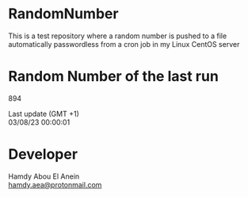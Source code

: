 # RandomNumber    
This is a test repository where a random number is pushed to a file automatically passwordless from a cron job in my Linux CentOS server    
# Random Number of the last run   
894
      
Last update (GMT +1)    
03/08/23 00:00:01
# Developer    
Hamdy Abou El Anein   
hamdy.aea@protonmail.com
